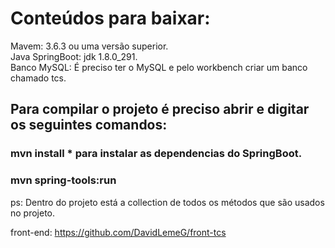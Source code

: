 # Conteúdos para baixar:

  Mavem: 3.6.3 ou uma versão superior.\
  Java SpringBoot: jdk 1.8.0_291.\
  Banco MySQL: É preciso ter o MySQL e pelo workbench criar um banco chamado tcs.
  
## Para compilar o projeto é preciso abrir e digitar os seguintes comandos:

### mvn install    * para instalar as dependencias do SpringBoot.
### mvn spring-tools:run

ps: Dentro do projeto está a collection de todos os métodos que são usados no projeto.

front-end: https://github.com/DavidLemeG/front-tcs
